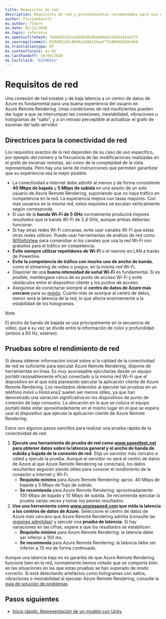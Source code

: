 ```yaml
---
title: Requisitos de red
description: Requisitos de red y procedimientos recomendados para una experiencia óptima en la red
author: florianborn71
ms.author: flborn
ms.date: 02/13/2020
ms.topic: reference
ms.openlocfilehash: fe684d15e2ce9b8d302db4eb6bd31dd1416abf21
ms.sourcegitcommit: 829d951d5c90442a38012daaf77e86046018e5b9
ms.translationtype: HT
ms.contentlocale: es-ES
ms.lasthandoff: 10/09/2020
ms.locfileid: "83196541"
---
```

# <a name="network-requirements"></a>Requisitos de red

Una conexión de red estable y de baja latencia a un centro de datos de Azure es fundamental para una buena experiencia del usuario en Azure Remote Rendering. Unas condiciones de red insuficientes pueden dar lugar a que se interrumpan las conexiones, inestabilidad, vibraciones u hologramas de "salto", y a un retraso perceptible al actualizar el grafo de escenas del lado servidor.

## <a name="guidelines-for-network-connectivity"></a>Directrices para la conectividad de red

Los requisitos exactos de la red dependen de su caso de uso específico, por ejemplo del número y la frecuencia de las modificaciones realizadas en el grafo de escenas remotas, así como de la complejidad de la vista representada. Pero hay una serie de instrucciones que permiten garantizar que su experiencia sea la mejor posible:

* La conectividad a Internet debe admitir al menos y de forma consistente **40 Mbps de bajada** y **5 Mbps de subida** en una sesión de un solo usuario de Azure Remote Rendering, suponiendo que no haya tráfico en competencia en la red. La experiencia mejora con tasas mayores. Con más usuarios en la misma red, estos requisitos se escalan verticalmente según corresponda.
* El uso de la **banda Wi-Fi de 5 GHz** normalmente producirá mejores resultados que la banda Wi-Fi de 2,4 GHz, aunque ambas deberían funcionar.
* Si hay otras redes Wi-Fi cercanas, evite usar canales Wi-Fi que estas otras redes utilicen. Puede usar herramientas de análisis de red como [WifiInfoView](https://www.nirsoft.net/utils/wifi_information_view.html) para comprobar si los canales que usa la red Wi-Fi son gratuitos para el tráfico en competencia.
* **Evite siempre utilizar repetidores de Wi-Fi** o el reenvío en LAN a través de Powerline.
* **Evite la competencia de tráfico con mucho uso de ancho de banda**, como el streaming de vídeo o juegos, en la misma red Wi-Fi.
* Disponer de una **buena intensidad de señal Wi-Fi** es fundamental. Si es posible, manténgase cerca de su punto de acceso Wi-Fi y evite obstáculos entre el dispositivo cliente y los puntos de acceso.
* Asegúrese de conectarse siempre al **centro de datos de Azure más cercano** para su [región](regions.md). Cuanto más se acerque al centro de datos, menor será la latencia de la red, lo que afecta enormemente a la estabilidad de los hologramas.

> [!NOTE]
> El ancho de banda de bajada se usa principalmente en la secuencia de vídeo, que a su vez se divide entre la información de color y profundidad (ambos a 60 Hz, estéreo).

## <a name="network-performance-tests"></a>Pruebas sobre el rendimiento de red

Si desea obtener información inicial sobre si la calidad de la conectividad de red es suficiente para ejecutar Azure Remote Rendering, dispone de herramientas en línea. Es muy aconsejable ejecutarlas desde un equipo portátil razonablemente eficaz conectado a la misma red Wi-Fi que el dispositivo en el que está planeando ejecutar la aplicación cliente de Azure Remote Rendering. Los resultados obtenidos al ejecutar las pruebas en un teléfono móvil u HoloLens2 suelen ser menos útiles, ya que han demostrado una variación significativa en los dispositivos de punto de conexión de bajo consumo. La ubicación en la que se coloca el equipo portátil debe estar aproximadamente en el mismo lugar en el que se espera usar el dispositivo que ejecuta la aplicación cliente de Azure Remote Rendering.

Estos son algunos pasos sencillos para realizar una prueba rápida de la conectividad de red:

1. **Ejecute una herramienta de prueba de red como www.speedtest.net para obtener datos sobre la latencia general y el ancho de banda de subida y bajada de la conexión de red.**
Elija un servidor más cercano a usted y ejecute la prueba. Aunque el servidor no será el centro de datos de Azure al que Azure Remote Rendering se conectará, los datos resultantes seguirán siendo útiles para conocer el rendimiento de la conexión a Internet y Wi-Fi.
   * **Requisito mínimo** para Azure Remote Rendering: aprox. 40 Mbps de bajada y 5 Mbps de flujo de subida.
   * **Se recomienda** para Azure Remote Rendering: aproximadamente 100 Mbps de bajada y 10 Mbps de subida.
Se recomienda ejecutar la prueba varias veces y tomar los peores resultados.
1. **Use una herramienta como www.azurespeed.com que mida la latencia a los centros de datos de Azure**. Seleccione el centro de datos de Azure más cercano que Azure Remote Rendering admita (consulte las [regiones admitidas](regions.md)) y ejecute una **prueba de latencia**. Si hay variaciones en las cifras, espere a que los resultados se estabilicen.
   * **Requisito mínimo** para Azure Remote Rendering: la latencia debe ser inferior a 100 ms.
   * **Se recomienda** para Azure Remote Rendering: la latencia debe ser inferior a 70 ms de forma continuada.

Aunque una latencia baja no es garantía de que Azure Remote Rendering funcione bien en la red, normalmente hemos notado que se comporta bien en las situaciones en las que estas pruebas se han superado de modo correcto.
Si está detectando artefactos como hologramas con saltos, vibraciones o inestabilidad al ejecutar Azure Remote Rendering, consulte la [guía de solución de problemas](../resources/troubleshoot.md).

## <a name="next-steps"></a>Pasos siguientes

* [Inicio rápido: Representación de un modelo con Unity](../quickstarts/render-model.md)
